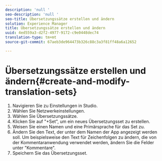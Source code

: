 ```yaml
---
description: 'null '
seo-description: 'null '
seo-title: Übersetzungssätze erstellen und ändern
solution: Experience Manager
title: Übersetzungssätze erstellen und ändern
uuid: 4ed559a3-d2f2-4977-9172-c9e0448dec74
translation-type: tm+mt
source-git-commit: 67aeb3de964473b326c88c3a3f81ff48a6a12652

---
```



# Übersetzungssätze erstellen und ändern{#create-and-modify-translation-sets}

1. Navigieren Sie zu Einstellungen in Studio.
1. Wählen Sie Netzwerkeinstellungen.
1. Wählen Sie Übersetzungssätze.
1. Klicken Sie auf "+Set", um ein neues Übersetzungsset zu erstellen.
1. Weisen Sie einen Namen und eine Primärsprache für das Set zu.
1. Ändern Sie den Text, der unter dem Namen der App angezeigt werden soll. Um beispielsweise den Text für Zeichenfolgen zu ändern, die von der Kommentaranwendung verwendet werden, ändern Sie die Felder unter "Kommentare".
1. Speichern Sie das Übersetzungsset.
